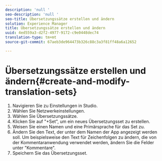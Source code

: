 ```yaml
---
description: 'null '
seo-description: 'null '
seo-title: Übersetzungssätze erstellen und ändern
solution: Experience Manager
title: Übersetzungssätze erstellen und ändern
uuid: 4ed559a3-d2f2-4977-9172-c9e0448dec74
translation-type: tm+mt
source-git-commit: 67aeb3de964473b326c88c3a3f81ff48a6a12652

---
```



# Übersetzungssätze erstellen und ändern{#create-and-modify-translation-sets}

1. Navigieren Sie zu Einstellungen in Studio.
1. Wählen Sie Netzwerkeinstellungen.
1. Wählen Sie Übersetzungssätze.
1. Klicken Sie auf "+Set", um ein neues Übersetzungsset zu erstellen.
1. Weisen Sie einen Namen und eine Primärsprache für das Set zu.
1. Ändern Sie den Text, der unter dem Namen der App angezeigt werden soll. Um beispielsweise den Text für Zeichenfolgen zu ändern, die von der Kommentaranwendung verwendet werden, ändern Sie die Felder unter "Kommentare".
1. Speichern Sie das Übersetzungsset.
